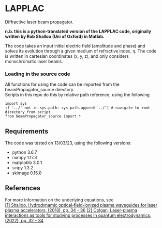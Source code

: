 # LAPPLAC
Diffractive laser beam propagator.

**n.b. this is a python-translated version of the LAPPLAC code, originally written by Rob Shalloo (Uni of Oxford) in Matlab.**

The code takes an input initial electric field (amplitude and phase) and solves its evolution through a given medium of refractive index, η.
The code is written in cartesian coordinates (x, y, z), and only considers monochromatic laser beams.


### Loading in the source code
All functions for using the code can be imported from the beamPropagator_source directory.\
Scripts in this repo do this by relative path reference, using the following

~~~~
import sys
if '../' not in sys.path: sys.path.append('../') # navigate to root directory from script
from beamPropagator_source import *
~~~~

## Requirements
The code was tested on 13/03/23, using the following versions:

* python 3.6.7
* numpy 1.17.3
* matplotlib 3.0.1
* scipy 1.3.2
* skimage 0.15.0

## References
For more information on the underlying equations, see\
[[1] Shalloo, Hydrodynamic optical-field-ionized plasma waveguides for laser plasma accelerators, (2018), pp. 34 - 36](https://ora.ox.ac.uk/objects/uuid:aa7a03d0-2d64-423f-be42-40e01479d312)
[[2] Colgan, Laser-plasma interactions as tools for studying processes in quantum electrodynamics, (2022), pp. 32 - 34](https://spiral.imperial.ac.uk/handle/10044/1/100927)
